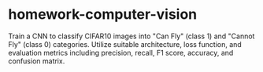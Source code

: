 # homework-computer-vision
 Train a CNN to classify CIFAR10 images into "Can Fly" (class 1) and "Cannot Fly" (class 0) categories. Utilize suitable architecture, loss function, and evaluation metrics including precision, recall, F1 score, accuracy, and confusion matrix. 
